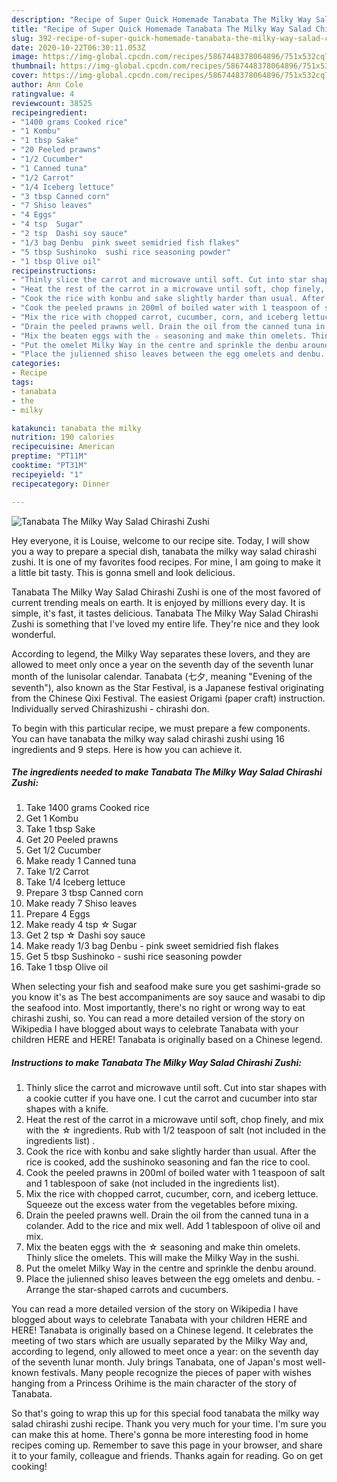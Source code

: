 ```yaml
---
description: "Recipe of Super Quick Homemade Tanabata The Milky Way Salad Chirashi Zushi"
title: "Recipe of Super Quick Homemade Tanabata The Milky Way Salad Chirashi Zushi"
slug: 392-recipe-of-super-quick-homemade-tanabata-the-milky-way-salad-chirashi-zushi
date: 2020-10-22T06:30:11.053Z
image: https://img-global.cpcdn.com/recipes/5867448378064896/751x532cq70/tanabata-the-milky-way-salad-chirashi-zushi-recipe-main-photo.jpg
thumbnail: https://img-global.cpcdn.com/recipes/5867448378064896/751x532cq70/tanabata-the-milky-way-salad-chirashi-zushi-recipe-main-photo.jpg
cover: https://img-global.cpcdn.com/recipes/5867448378064896/751x532cq70/tanabata-the-milky-way-salad-chirashi-zushi-recipe-main-photo.jpg
author: Ann Cole
ratingvalue: 4
reviewcount: 38525
recipeingredient:
- "1400 grams Cooked rice"
- "1 Kombu"
- "1 tbsp Sake"
- "20 Peeled prawns"
- "1/2 Cucumber"
- "1 Canned tuna"
- "1/2 Carrot"
- "1/4 Iceberg lettuce"
- "3 tbsp Canned corn"
- "7 Shiso leaves"
- "4 Eggs"
- "4 tsp  Sugar"
- "2 tsp  Dashi soy sauce"
- "1/3 bag Denbu  pink sweet semidried fish flakes"
- "5 tbsp Sushinoko  sushi rice seasoning powder"
- "1 tbsp Olive oil"
recipeinstructions:
- "Thinly slice the carrot and microwave until soft. Cut into star shapes with a cookie cutter if you have one. I cut the carrot and cucumber into star shapes with a knife."
- "Heat the rest of the carrot in a microwave until soft, chop finely, and mix with the ☆ ingredients. Rub with 1/2 teaspoon of salt (not included in the ingredients list) ."
- "Cook the rice with konbu and sake slightly harder than usual. After the rice is cooked, add the sushinoko seasoning and fan the rice to cool."
- "Cook the peeled prawns in 200ml of boiled water with 1 teaspoon of salt and 1 tablespoon of sake (not included in the ingredients list)."
- "Mix the rice with chopped carrot, cucumber, corn, and iceberg lettuce. Squeeze out the excess water from the vegetables before mixing."
- "Drain the peeled prawns well. Drain the oil from the canned tuna in a colander. Add to the rice and mix well. Add 1 tablespoon of olive oil and mix."
- "Mix the beaten eggs with the ☆ seasoning and make thin omelets. Thinly slice the omelets. This will make the Milky Way in the sushi."
- "Put the omelet Milky Way in the centre and sprinkle the denbu around."
- "Place the julienned shiso leaves between the egg omelets and denbu.  Arrange the star-shaped carrots and cucumbers."
categories:
- Recipe
tags:
- tanabata
- the
- milky

katakunci: tanabata the milky 
nutrition: 190 calories
recipecuisine: American
preptime: "PT11M"
cooktime: "PT31M"
recipeyield: "1"
recipecategory: Dinner

---
```



![Tanabata The Milky Way Salad Chirashi Zushi](https://img-global.cpcdn.com/recipes/5867448378064896/751x532cq70/tanabata-the-milky-way-salad-chirashi-zushi-recipe-main-photo.jpg)

Hey everyone, it is Louise, welcome to our recipe site. Today, I will show you a way to prepare a special dish, tanabata the milky way salad chirashi zushi. It is one of my favorites food recipes. For mine, I am going to make it a little bit tasty. This is gonna smell and look delicious.

Tanabata The Milky Way Salad Chirashi Zushi is one of the most favored of current trending meals on earth. It is enjoyed by millions every day. It is simple, it's fast, it tastes delicious. Tanabata The Milky Way Salad Chirashi Zushi is something that I've loved my entire life. They're nice and they look wonderful.

According to legend, the Milky Way separates these lovers, and they are allowed to meet only once a year on the seventh day of the seventh lunar month of the lunisolar calendar. Tanabata (七夕, meaning &#34;Evening of the seventh&#34;), also known as the Star Festival, is a Japanese festival originating from the Chinese Qixi Festival. The easiest Origami (paper craft) instruction. Individually served Chirashizushi - chirashi don.


To begin with this particular recipe, we must prepare a few components. You can have tanabata the milky way salad chirashi zushi using 16 ingredients and 9 steps. Here is how you can achieve it.

<!--inarticleads1-->

##### The ingredients needed to make Tanabata The Milky Way Salad Chirashi Zushi:

1. Take 1400 grams Cooked rice
1. Get 1 Kombu
1. Take 1 tbsp Sake
1. Get 20 Peeled prawns
1. Get 1/2 Cucumber
1. Make ready 1 Canned tuna
1. Take 1/2 Carrot
1. Take 1/4 Iceberg lettuce
1. Prepare 3 tbsp Canned corn
1. Make ready 7 Shiso leaves
1. Prepare 4 Eggs
1. Make ready 4 tsp ☆ Sugar
1. Get 2 tsp ☆ Dashi soy sauce
1. Make ready 1/3 bag Denbu - pink sweet semidried fish flakes
1. Get 5 tbsp Sushinoko - sushi rice seasoning powder
1. Take 1 tbsp Olive oil


When selecting your fish and seafood make sure you get sashimi-grade so you know it&#39;s as The best accompaniments are soy sauce and wasabi to dip the seafood into. Most importantly, there&#39;s no right or wrong way to eat chirashi zushi, so. You can read a more detailed version of the story on Wikipedia I have blogged about ways to celebrate Tanabata with your children HERE and HERE! Tanabata is originally based on a Chinese legend. 

<!--inarticleads2-->

##### Instructions to make Tanabata The Milky Way Salad Chirashi Zushi:

1. Thinly slice the carrot and microwave until soft. Cut into star shapes with a cookie cutter if you have one. I cut the carrot and cucumber into star shapes with a knife.
1. Heat the rest of the carrot in a microwave until soft, chop finely, and mix with the ☆ ingredients. Rub with 1/2 teaspoon of salt (not included in the ingredients list) .
1. Cook the rice with konbu and sake slightly harder than usual. After the rice is cooked, add the sushinoko seasoning and fan the rice to cool.
1. Cook the peeled prawns in 200ml of boiled water with 1 teaspoon of salt and 1 tablespoon of sake (not included in the ingredients list).
1. Mix the rice with chopped carrot, cucumber, corn, and iceberg lettuce. Squeeze out the excess water from the vegetables before mixing.
1. Drain the peeled prawns well. Drain the oil from the canned tuna in a colander. Add to the rice and mix well. Add 1 tablespoon of olive oil and mix.
1. Mix the beaten eggs with the ☆ seasoning and make thin omelets. Thinly slice the omelets. This will make the Milky Way in the sushi.
1. Put the omelet Milky Way in the centre and sprinkle the denbu around.
1. Place the julienned shiso leaves between the egg omelets and denbu. -  Arrange the star-shaped carrots and cucumbers.


You can read a more detailed version of the story on Wikipedia I have blogged about ways to celebrate Tanabata with your children HERE and HERE! Tanabata is originally based on a Chinese legend. It celebrates the meeting of two stars which are usually separated by the Milky Way and, according to legend, only allowed to meet once a year: on the seventh day of the seventh lunar month. July brings Tanabata, one of Japan&#39;s most well-known festivals. Many people recognize the pieces of paper with wishes hanging from a Princess Orihime is the main character of the story of Tanabata. 

So that's going to wrap this up for this special food tanabata the milky way salad chirashi zushi recipe. Thank you very much for your time. I'm sure you can make this at home. There's gonna be more interesting food in home recipes coming up. Remember to save this page in your browser, and share it to your family, colleague and friends. Thanks again for reading. Go on get cooking!
